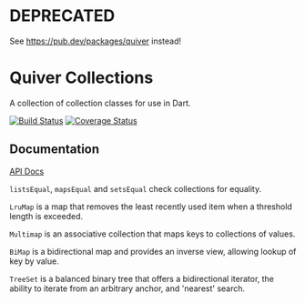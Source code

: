 # DEPRECATED

See https://pub.dev/packages/quiver instead!

Quiver Collections
==================

A collection of collection classes for use in Dart.

[![Build Status](https://travis-ci.org/QuiverDart/quiver_collection.svg?branch=master)](https://travis-ci.org/QuiverDart/quiver_collection)
[![Coverage Status](https://img.shields.io/coveralls/QuiverDart/quiver_collection.svg)](https://coveralls.io/r/QuiverDart/quiver_collection)

## Documentation

[API Docs](http://www.dartdocs.org/documentation/quiver_collection/latest)

`listsEqual`, `mapsEqual` and `setsEqual` check collections for equality.

`LruMap` is a map that removes the least recently used item when a threshold
length is exceeded.

`Multimap` is an associative collection that maps keys to collections of
values.

`BiMap` is a bidirectional map and provides an inverse view, allowing
lookup of key by value.

`TreeSet` is a balanced binary tree that offers a bidirectional iterator,
the ability to iterate from an arbitrary anchor, and 'nearest' search.

